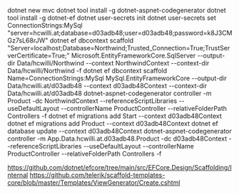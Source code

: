 dotnet new mvc
dotnet tool install -g dotnet-aspnet-codegenerator
dotnet tool install -g dotnet-ef 
dotnet user-secrets init
dotnet user-secrets set ConnectionStrings:MySql "server=hcwilli.at;database=d03adb48;user=d03adb48;password=k8J3CMGz7sL68rJW"
dotnet ef dbcontext scaffold "Server=localhost;Database=Northwind;Trusted_Connection=True;TrustServerCertificate=True;" Microsoft.EntityFrameworkCore.SqlServer  --output-dir Data/hcwilli/Northwind --context NorthwindContext --context-dir Data/hcwilli/Northwind -f
dotnet ef dbcontext scaffold Name=ConnectionStrings:MySql MySql.EntityFrameworkCore  --output-dir Data/hcwilli.at/d03adb48 --context d03adb48Context --context-dir Data/hcwilli.at/d03adb48
dotnet-aspnet-codegenerator  controller  -m Product -dc NorthwindContext  --referenceScriptLibraries --useDefaultLayout --controllerName ProductController --relativeFolderPath Controllers -f
dotnet ef migrations add Start --context d03adb48Context
dotnet ef migrations add Product --context d03adb48Context
dotnet ef database update --context d03adb48Context
dotnet-aspnet-codegenerator  controller  -m App.Data.hcwilli.at.d03adb48.Product -dc d03adb48Context  --referenceScriptLibraries --useDefaultLayout --controllerName ProductController --relativeFolderPath Controllers -f

https://github.com/dotnet/efcore/tree/main/src/EFCore.Design/Scaffolding/Internal
https://github.com/telerik/scaffold-templates-core/blob/master/Templates/ViewGenerator/Create.cshtml
 

